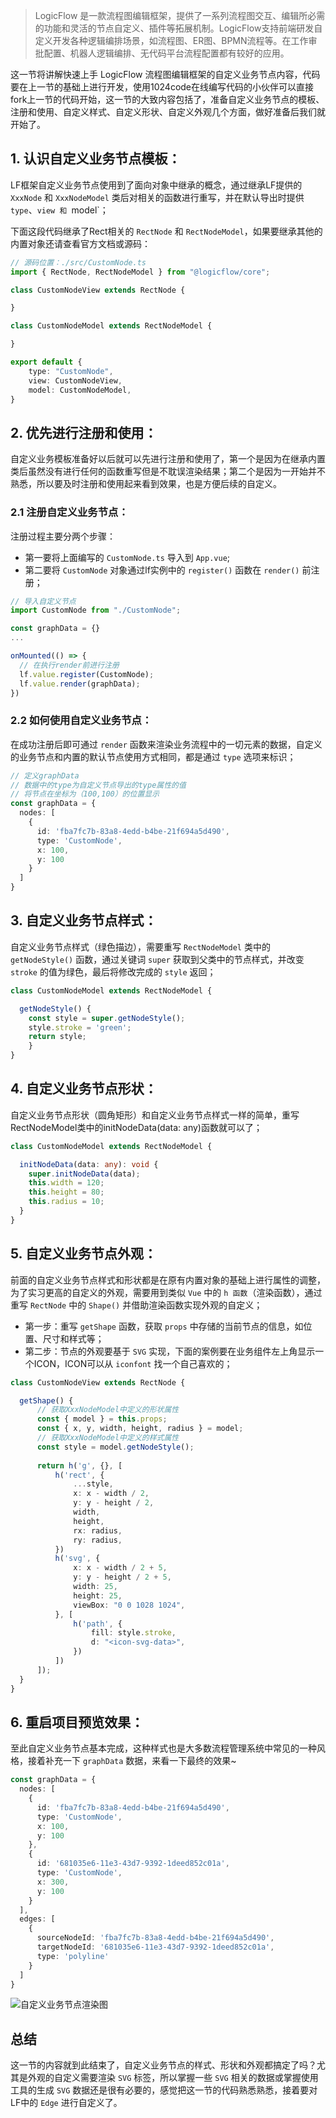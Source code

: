 >LogicFlow 是一款流程图编辑框架，提供了一系列流程图交互、编辑所必需的功能和灵活的节点自定义、插件等拓展机制。LogicFlow支持前端研发自定义开发各种逻辑编排场景，如流程图、ER图、BPMN流程等。在工作审批配置、机器人逻辑编排、无代码平台流程配置都有较好的应用。

这一节将讲解快速上手 LogicFlow 流程图编辑框架的自定义业务节点内容，代码要在上一节的基础上进行开发，使用1024code在线编写代码的小伙伴可以直接fork上一节的代码开始，这一节的大致内容包括了，准备自定义业务节点的模板、注册和使用、自定义样式、自定义形状、自定义外观几个方面，做好准备后我们就开始了。

## 1. 认识自定义业务节点模板：

LF框架自定义业务节点使用到了面向对象中继承的概念，通过继承LF提供的 `XxxNode` 和 `XxxNodeModel` 类后对相关的函数进行重写，并在默认导出时提供 `type`、`view 和 `model`；

下面这段代码继承了Rect相关的 `RectNode` 和 `RectNodeModel`，如果要继承其他的内置对象还请查看官方文档或源码：
```typescript
// 源码位置：./src/CustomNode.ts
import { RectNode, RectNodeModel } from "@logicflow/core";

class CustomNodeView extends RectNode {

}

class CustomNodeModel extends RectNodeModel {

}

export default {
    type: "CustomNode",
    view: CustomNodeView,
    model: CustomNodeModel,
}
```

## 2. 优先进行注册和使用：
自定义业务模板准备好以后就可以先进行注册和使用了，第一个是因为在继承内置类后虽然没有进行任何的函数重写但是不耽误渲染结果；第二个是因为一开始并不熟悉，所以要及时注册和使用起来看到效果，也是方便后续的自定义。

### 2.1 注册自定义业务节点：

注册过程主要分两个步骤：
- 第一要将上面编写的 `CustomNode.ts` 导入到 `App.vue`;
- 第二要将 `CustomNode` 对象通过lf实例中的 `register()` 函数在 `render()` 前注册；

```typescript
// 导入自定义节点
import CustomNode from "./CustomNode";

const graphData = {}
...

onMounted(() => {
  // 在执行render前进行注册
  lf.value.register(CustomNode);
  lf.value.render(graphData);
})
```

### 2.2 如何使用自定义业务节点：

在成功注册后即可通过 `render` 函数来渲染业务流程中的一切元素的数据，自定义的业务节点和内置的默认节点使用方式相同，都是通过 `type` 选项来标识；
```typescript
// 定义graphData
// 数据中的type为自定义节点导出的type属性的值
// 将节点在坐标为（100,100）的位置显示
const graphData = {
  nodes: [
    {
      id: 'fba7fc7b-83a8-4edd-b4be-21f694a5d490',
      type: 'CustomNode',
      x: 100,
      y: 100
    }
  ]
}
```

## 3. 自定义业务节点样式：

自定义业务节点样式（绿色描边），需要重写 `RectNodeModel` 类中的 `getNodeStyle()` 函数，通过关键词 `super` 获取到父类中的节点样式，并改变 `stroke` 的值为绿色，最后将修改完成的 `style` 返回；
```typescript
class CustomNodeModel extends RectNodeModel {

  getNodeStyle() {
  	const style = super.getNodeStyle();
  	style.stroke = 'green';
  	return style;
	}
}
```

## 4. 自定义业务节点形状：

自定义业务节点形状（圆角矩形）和自定义业务节点样式一样的简单，重写RectNodeModel类中的initNodeData(data: any)函数就可以了；
```typescript
class CustomNodeModel extends RectNodeModel {

  initNodeData(data: any): void {
    super.initNodeData(data);
    this.width = 120;
    this.height = 80;
    this.radius = 10;
  }
}
```

## 5. 自定义业务节点外观：

前面的自定义业务节点样式和形状都是在原有内置对象的基础上进行属性的调整，为了实习更高的自定义的外观，需要用到类似 `Vue` 中的 `h 函数`（渲染函数），通过重写 `RectNode` 中的 `Shape()` 并借助渲染函数实现外观的自定义；

- 第一步：重写 `getShape` 函数，获取 `props` 中存储的当前节点的信息，如位置、尺寸和样式等；
- 第二步：节点的外观要基于 `SVG` 实现，下面的案例要在业务组件左上角显示一个ICON，ICON可以从 `iconfont` 找一个自己喜欢的；

```typescript
class CustomNodeView extends RectNode {

  getShape() {
      // 获取XxxNodeModel中定义的形状属性
      const { model } = this.props;
      const { x, y, width, height, radius } = model;
      // 获取XxxNodeModel中定义的样式属性
      const style = model.getNodeStyle();
  
      return h('g', {}, [
          h('rect', {
              ...style,
              x: x - width / 2,
              y: y - height / 2,
              width,
              height,
              rx: radius,
              ry: radius,
          })
          h('svg', {
              x: x - width / 2 + 5,
              y: y - height / 2 + 5,
              width: 25,
              height: 25,
              viewBox: "0 0 1028 1024",
          }, [
              h('path', {
                  fill: style.stroke,
                  d: "<icon-svg-data>",
              })
          ])
      ]);
  }
}
```

## 6. 重启项目预览效果：

至此自定义业务节点基本完成，这种样式也是大多数流程管理系统中常见的一种风格，接着补充一下 `graphData` 数据，来看一下最终的效果~
```typescript
const graphData = {
  nodes: [
    {
      id: 'fba7fc7b-83a8-4edd-b4be-21f694a5d490',
      type: 'CustomNode',
      x: 100,
      y: 100
    },
    {
      id: '681035e6-11e3-43d7-9392-1deed852c01a',
      type: 'CustomNode',
      x: 300,
      y: 100
    }
  ],
  edges: [
    {
      sourceNodeId: 'fba7fc7b-83a8-4edd-b4be-21f694a5d490',
      targetNodeId: '681035e6-11e3-43d7-9392-1deed852c01a',
      type: 'polyline'
    }
  ]
}
```

![自定义业务节点渲染图](https://p3-juejin.byteimg.com/tos-cn-i-k3u1fbpfcp/6309be40bfcf43eaa629f37a4e2711a7~tplv-k3u1fbpfcp-zoom-1.image)

## 总结

这一节的内容就到此结束了，自定义业务节点的样式、形状和外观都搞定了吗？尤其是外观的自定义需要渲染 `SVG` 标签，所以掌握一些 `SVG` 相关的数据或掌握使用工具的生成 `SVG` 数据还是很有必要的，感觉把这一节的代码熟悉熟悉，接着要对 LF中的 `Edge` 进行自定义了。

<Comment />